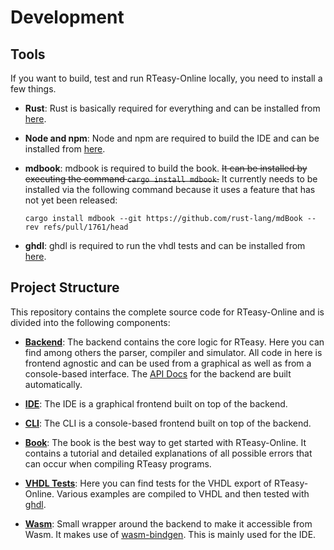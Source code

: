 # Development

## Tools

If you want to build, test and run RTeasy-Online locally, you need to install a few things.

- **Rust**: Rust is basically required for everything and can be installed from [here](https://www.rust-lang.org/).

- **Node and npm**: Node and npm are required to build the IDE and can be installed from [here](https://nodejs.org/en/).

- **mdbook**: mdbook is required to build the book. ~~It can be installed by executing the command `cargo install mdbook`.~~ It currently needs to be installed via the following command because it uses a feature that has not yet been released:

  ```
  cargo install mdbook --git https://github.com/rust-lang/mdBook --rev refs/pull/1761/head
  ```

- **ghdl**: ghdl is required to run the vhdl tests and can be installed from [here](https://github.com/ghdl/ghdl).

## Project Structure

This repository contains the complete source code for RTeasy-Online and is divided into the following components:

- **[Backend](./backend/README.md)**: The backend contains the core logic for RTeasy. Here you can find among others the parser, compiler and simulator. All code in here is frontend agnostic and can be used from a graphical as well as from a console-based interface. The [API Docs](https://iti-luebeck.github.io/rteasy-online/dev/docs/backend/rt_easy) for the backend are built automatically.

- **[IDE](./app/README.md)**: The IDE is a graphical frontend built on top of the backend.

- **[CLI](./cli/README.md)**: The CLI is a console-based frontend built on top of the backend.

- **[Book](./book/README.md)**: The book is the best way to get started with RTeasy-Online. It contains a tutorial and detailed explanations of all possible errors that can occur when compiling RTeasy programs.

- **[VHDL Tests](./vhdl-tests/README.md)**: Here you can find tests for the VHDL export of RTeasy-Online. Various examples are compiled to VHDL and then tested with [ghdl](https://github.com/ghdl/ghdl).

- **[Wasm](./wasm/README.md)**: Small wrapper around the backend to make it accessible from Wasm. It makes use of [wasm-bindgen](https://github.com/rustwasm/wasm-bindgen). This is mainly used for the IDE.
